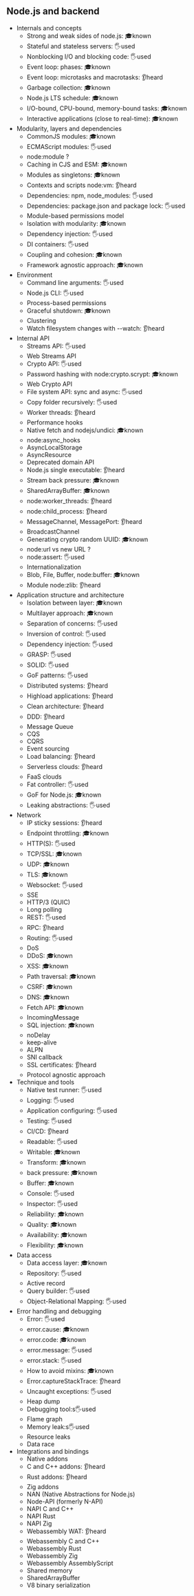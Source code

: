 ## Node.js and backend

- Internals and concepts
  - Strong and weak sides of node.js: 🎓known
  - Stateful and stateless servers: 🖐️used
  - Nonblocking I/O and blocking code: 🖐️used
  - Event loop: phases: 🎓known
  - Event loop: microtasks and macrotasks: 👂heard
  - Garbage collection: 🎓known
  - Node.js LTS schedule: 🎓known
  - I/O-bound, CPU-bound, memory-bound tasks: 🎓known
  - Interactive applications (close to real-time): 🎓known
- Modularity, layers and dependencies
  - CommonJS modules: 🎓known
  - ECMAScript modules: 🖐️used
  - node:module ?
  - Caching in CJS and ESM: 🎓known
  - Modules as singletons: 🎓known
  - Contexts and scripts node:vm: 👂heard
  - Dependencies: npm, node_modules: 🖐️used
  - Dependencies: package.json and package lock: 🖐️used
  - Module-based permissions model
  - Isolation with modularity: 🎓known
  - Dependency injection: 🖐️used
  - DI containers: 🖐️used
  - Coupling and cohesion: 🎓known
  - Framework agnostic approach: 🎓known
- Environment
  - Command line arguments: 🖐️used
  - Node.js CLI: 🖐️used
  - Process-based permissions
  - Graceful shutdown: 🎓known
  - Clustering
  - Watch filesystem changes with --watch: 👂heard
- Internal API
  - Streams API: 🖐️used
  - Web Streams API
  - Crypto API: 🖐️used
  - Password hashing with node:crypto.scrypt: 🎓known
  - Web Crypto API
  - File system API: sync and async: 🖐️used
  - Copy folder recursively: 🖐️used
  - Worker threads: 👂heard
  - Performance hooks
  - Native fetch and nodejs/undici: 🎓known
  - node:async_hooks
  - AsyncLocalStorage
  - AsyncResource
  - Deprecated domain API
  - Node.js single executable: 👂heard
  - Stream back pressure: 🎓known
  - SharedArrayBuffer: 🎓known
  - node:worker_threads: 👂heard
  - node:child_process: 👂heard
  - MessageChannel, MessagePort: 👂heard
  - BroadcastChannel
  - Generating crypto random UUID: 🎓known
  - node:url vs new URL ?
  - node:assert: 🖐️used
  - Internationalization
  - Blob, File, Buffer, node:buffer: 🎓known
  - Module node:zlib: 👂heard
- Application structure and architecture
  - Isolation between layer: 🎓known
  - Multilayer approach: 🎓known
  - Separation of concerns: 🖐️used
  - Inversion of control: 🖐️used
  - Dependency injection: 🖐️used
  - GRASP: 🖐️used
  - SOLID: 🖐️used
  - GoF patterns: 🖐️used
  - Distributed systems: 👂heard
  - Highload applications: 👂heard
  - Clean architecture: 👂heard
  - DDD: 👂heard
  - Message Queue
  - CQS
  - CQRS
  - Event sourcing
  - Load balancing: 👂heard
  - Serverless clouds: 👂heard
  - FaaS clouds
  - Fat controller: 🖐️used
  - GoF for Node.js: 🎓known
  - Leaking abstractions: 🖐️used
- Network
  - IP sticky sessions: 👂heard
  - Endpoint throttling: 🎓known
  - HTTP(S): 🖐️used
  - TCP/SSL: 🎓known
  - UDP: 🎓known
  - TLS: 🎓known
  - Websocket: 🖐️used
  - SSE
  - HTTP/3 (QUIC)
  - Long polling
  - REST: 🖐️used
  - RPC: 👂heard
  - Routing: 🖐️used
  - DoS
  - DDoS: 🎓known
  - XSS: 🎓known
  - Path traversal: 🎓known
  - CSRF: 🎓known
  - DNS: 🎓known
  - Fetch API: 🎓known
  - IncomingMessage
  - SQL injection: 🎓known
  - noDelay
  - keep-alive
  - ALPN
  - SNI callback
  - SSL certificates: 👂heard
  - Protocol agnostic approach
- Technique and tools
  - Native test runner: 🖐️used
  - Logging: 🖐️used
  - Application configuring: 🖐️used
  - Testing: 🖐️used
  - CI/CD: 👂heard
  - Readable: 🖐️used
  - Writable: 🎓known
  - Transform: 🎓known
  - back pressure: 🎓known
  - Buffer: 🎓known
  - Console: 🖐️used
  - Inspector: 🖐️used
  - Reliability: 🎓known
  - Quality: 🎓known
  - Availability: 🎓known
  - Flexibility: 🎓known
- Data access
  - Data access layer: 🎓known
  - Repository: 🖐️used
  - Active record
  - Query builder: 🖐️used
  - Object-Relational Mapping: 🖐️used
- Error handling and debugging
  - Error: 🖐️used
  - error.cause: 🎓known
  - error.code: 🎓known
  - error.message: 🖐️used
  - error.stack: 🖐️used
  - How to avoid mixins: 🎓known
  - Error.captureStackTrace: 👂heard
  - Uncaught exceptions: 🖐️used
  - Heap dump
  - Debugging tool:s🖐️used
  - Flame graph
  - Memory leak:s🖐️used
  - Resource leaks
  - Data race
- Integrations and bindings
  - Native addons
  - C and C++ addons: 👂heard
  - Rust addons: 👂heard
  - Zig addons
  - NAN (Native Abstractions for Node.js)
  - Node-API (formerly N-API)
  - NAPI C and C++
  - NAPI Rust
  - NAPI Zig
  - Webassembly WAT: 👂heard
  - Webassembly C and C++
  - Webassembly Rust
  - Webassembly Zig
  - Webassembly AssemblyScript
  - Shared memory
  - SharedArrayBuffer
  - V8 binary serialization
